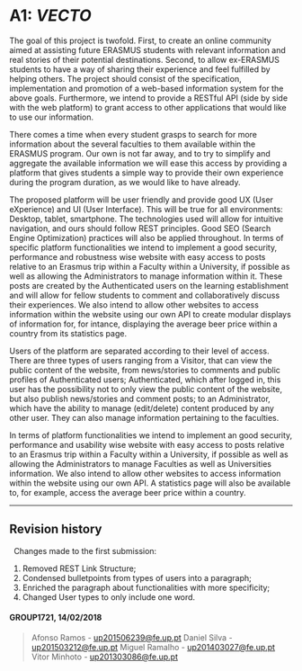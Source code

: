 # A1: ***VECTO***


The goal of this project is twofold. First, to create an online community aimed at assisting future ERASMUS students with relevant information and real stories of their potential destinations. Second, to allow ex-ERASMUS students to have a way of sharing their experience and feel fulfilled by helping others. The project should consist of the specification, implementation and promotion of a web-based information system for the above goals. Furthermore, we intend to provide a RESTful API (side by side with the web platform) to grant access to other applications that would like to use our information.

There comes a time when every student grasps to search for more information about the several faculties to them available within the ERASMUS program. Our own is not far away, and to try to simplify and aggregate the available information we will ease this access by providing a platform that gives students a simple way to provide their own experience during the program duration, as we would like to have already.

The proposed platform will be user friendly and provide good UX (User eXperience) and UI (User Interface). This will be true for all environments: Desktop, tablet, smartphone. The technologies used will allow for intuitive navigation, and ours should follow REST principles. Good SEO (Search Engine Optimization) practices will also be applied throughout. In terms of specific platform functionalities we intend to implement a good security, performance and robustness wise website with easy access to posts relative to an Erasmus trip within a Faculty within a University, if possible as well as allowing the Administrators to manage information within it. These posts are created by the Authenticated users on the learning establishment and will allow for fellow students to comment and collaboratively discuss their experiences. We also intend to allow other websites to access information within the website using our own API to create modular displays of information for, for intance, displaying the average beer price within a country from its statistics page.

Users of the platform are separated according to their level of access. There are three types of users ranging from a Visitor, that can view the public content of the website, from news/stories to comments and public profiles of Authenticated users; Authenticated, which after logged in, this user has the possibility not to only view the public content of the website, but also publish news/stories and comment posts; to an Administrator, which have the ability to manage (edit/delete) content produced by any other user. They can also manage information pertaining to the faculties.

In terms of platform functionalities we intend to implement an good security, performance and usability wise website with easy access to posts relative to an Erasmus trip within a Faculty within a University, if possible as well as allowing the Administrators to manage Faculties as well as Universities information. We also intend to allow other websites to access information within the website using our own API. A statistics page will also be available to, for example, access the average beer price within a country. 

***

## Revision history
 
Changes made to the first submission:
1. Removed REST Link Structure;
2. Condensed bulletpoints from types of users into a paragraph;
3. Enriched the paragraph about functionalities with more specificity;
4. Changed User types to only include one word.

#### GROUP1721, 14/02/2018

 > Afonso Ramos - up201506239@fe.up.pt
 > Daniel Silva - up201503212@fe.up.pt
 > Miguel Ramalho - up201403027@fe.up.pt
 > Vitor Minhoto - up201303086@fe.up.pt

